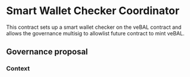 # Smart Wallet Checker Coordinator

This contract sets up a smart wallet checker on the veBAL contract and allows the governance multisig to allowlist future contract to mint veBAL.

## Governance proposal

### Context
